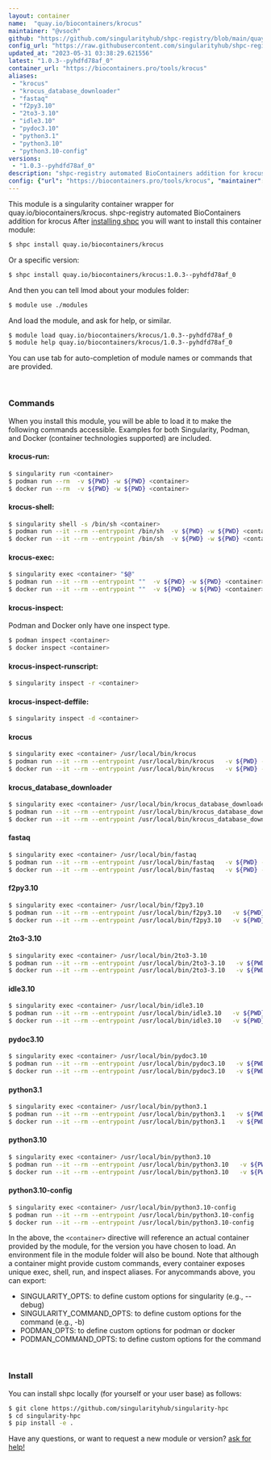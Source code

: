 ```yaml
---
layout: container
name:  "quay.io/biocontainers/krocus"
maintainer: "@vsoch"
github: "https://github.com/singularityhub/shpc-registry/blob/main/quay.io/biocontainers/krocus/container.yaml"
config_url: "https://raw.githubusercontent.com/singularityhub/shpc-registry/main/quay.io/biocontainers/krocus/container.yaml"
updated_at: "2023-05-31 03:38:29.621556"
latest: "1.0.3--pyhdfd78af_0"
container_url: "https://biocontainers.pro/tools/krocus"
aliases:
 - "krocus"
 - "krocus_database_downloader"
 - "fastaq"
 - "f2py3.10"
 - "2to3-3.10"
 - "idle3.10"
 - "pydoc3.10"
 - "python3.1"
 - "python3.10"
 - "python3.10-config"
versions:
 - "1.0.3--pyhdfd78af_0"
description: "shpc-registry automated BioContainers addition for krocus"
config: {"url": "https://biocontainers.pro/tools/krocus", "maintainer": "@vsoch", "description": "shpc-registry automated BioContainers addition for krocus", "latest": {"1.0.3--pyhdfd78af_0": "sha256:371eaf87e858e068419e9a2983d7fa9954dc4d6b72dbdc31f8ea62ba8f0fa735"}, "tags": {"1.0.3--pyhdfd78af_0": "sha256:371eaf87e858e068419e9a2983d7fa9954dc4d6b72dbdc31f8ea62ba8f0fa735"}, "docker": "quay.io/biocontainers/krocus", "aliases": {"krocus": "/usr/local/bin/krocus", "krocus_database_downloader": "/usr/local/bin/krocus_database_downloader", "fastaq": "/usr/local/bin/fastaq", "f2py3.10": "/usr/local/bin/f2py3.10", "2to3-3.10": "/usr/local/bin/2to3-3.10", "idle3.10": "/usr/local/bin/idle3.10", "pydoc3.10": "/usr/local/bin/pydoc3.10", "python3.1": "/usr/local/bin/python3.1", "python3.10": "/usr/local/bin/python3.10", "python3.10-config": "/usr/local/bin/python3.10-config"}}
---
```


This module is a singularity container wrapper for quay.io/biocontainers/krocus.
shpc-registry automated BioContainers addition for krocus
After [installing shpc](#install) you will want to install this container module:


```bash
$ shpc install quay.io/biocontainers/krocus
```

Or a specific version:

```bash
$ shpc install quay.io/biocontainers/krocus:1.0.3--pyhdfd78af_0
```

And then you can tell lmod about your modules folder:

```bash
$ module use ./modules
```

And load the module, and ask for help, or similar.

```bash
$ module load quay.io/biocontainers/krocus/1.0.3--pyhdfd78af_0
$ module help quay.io/biocontainers/krocus/1.0.3--pyhdfd78af_0
```

You can use tab for auto-completion of module names or commands that are provided.

<br>

### Commands

When you install this module, you will be able to load it to make the following commands accessible.
Examples for both Singularity, Podman, and Docker (container technologies supported) are included.

#### krocus-run:

```bash
$ singularity run <container>
$ podman run --rm  -v ${PWD} -w ${PWD} <container>
$ docker run --rm  -v ${PWD} -w ${PWD} <container>
```

#### krocus-shell:

```bash
$ singularity shell -s /bin/sh <container>
$ podman run --it --rm --entrypoint /bin/sh  -v ${PWD} -w ${PWD} <container>
$ docker run --it --rm --entrypoint /bin/sh  -v ${PWD} -w ${PWD} <container>
```

#### krocus-exec:

```bash
$ singularity exec <container> "$@"
$ podman run --it --rm --entrypoint ""  -v ${PWD} -w ${PWD} <container> "$@"
$ docker run --it --rm --entrypoint ""  -v ${PWD} -w ${PWD} <container> "$@"
```

#### krocus-inspect:

Podman and Docker only have one inspect type.

```bash
$ podman inspect <container>
$ docker inspect <container>
```

#### krocus-inspect-runscript:

```bash
$ singularity inspect -r <container>
```

#### krocus-inspect-deffile:

```bash
$ singularity inspect -d <container>
```


#### krocus

```bash
$ singularity exec <container> /usr/local/bin/krocus
$ podman run --it --rm --entrypoint /usr/local/bin/krocus   -v ${PWD} -w ${PWD} <container> -c " $@"
$ docker run --it --rm --entrypoint /usr/local/bin/krocus   -v ${PWD} -w ${PWD} <container> -c " $@"
```


#### krocus_database_downloader

```bash
$ singularity exec <container> /usr/local/bin/krocus_database_downloader
$ podman run --it --rm --entrypoint /usr/local/bin/krocus_database_downloader   -v ${PWD} -w ${PWD} <container> -c " $@"
$ docker run --it --rm --entrypoint /usr/local/bin/krocus_database_downloader   -v ${PWD} -w ${PWD} <container> -c " $@"
```


#### fastaq

```bash
$ singularity exec <container> /usr/local/bin/fastaq
$ podman run --it --rm --entrypoint /usr/local/bin/fastaq   -v ${PWD} -w ${PWD} <container> -c " $@"
$ docker run --it --rm --entrypoint /usr/local/bin/fastaq   -v ${PWD} -w ${PWD} <container> -c " $@"
```


#### f2py3.10

```bash
$ singularity exec <container> /usr/local/bin/f2py3.10
$ podman run --it --rm --entrypoint /usr/local/bin/f2py3.10   -v ${PWD} -w ${PWD} <container> -c " $@"
$ docker run --it --rm --entrypoint /usr/local/bin/f2py3.10   -v ${PWD} -w ${PWD} <container> -c " $@"
```


#### 2to3-3.10

```bash
$ singularity exec <container> /usr/local/bin/2to3-3.10
$ podman run --it --rm --entrypoint /usr/local/bin/2to3-3.10   -v ${PWD} -w ${PWD} <container> -c " $@"
$ docker run --it --rm --entrypoint /usr/local/bin/2to3-3.10   -v ${PWD} -w ${PWD} <container> -c " $@"
```


#### idle3.10

```bash
$ singularity exec <container> /usr/local/bin/idle3.10
$ podman run --it --rm --entrypoint /usr/local/bin/idle3.10   -v ${PWD} -w ${PWD} <container> -c " $@"
$ docker run --it --rm --entrypoint /usr/local/bin/idle3.10   -v ${PWD} -w ${PWD} <container> -c " $@"
```


#### pydoc3.10

```bash
$ singularity exec <container> /usr/local/bin/pydoc3.10
$ podman run --it --rm --entrypoint /usr/local/bin/pydoc3.10   -v ${PWD} -w ${PWD} <container> -c " $@"
$ docker run --it --rm --entrypoint /usr/local/bin/pydoc3.10   -v ${PWD} -w ${PWD} <container> -c " $@"
```


#### python3.1

```bash
$ singularity exec <container> /usr/local/bin/python3.1
$ podman run --it --rm --entrypoint /usr/local/bin/python3.1   -v ${PWD} -w ${PWD} <container> -c " $@"
$ docker run --it --rm --entrypoint /usr/local/bin/python3.1   -v ${PWD} -w ${PWD} <container> -c " $@"
```


#### python3.10

```bash
$ singularity exec <container> /usr/local/bin/python3.10
$ podman run --it --rm --entrypoint /usr/local/bin/python3.10   -v ${PWD} -w ${PWD} <container> -c " $@"
$ docker run --it --rm --entrypoint /usr/local/bin/python3.10   -v ${PWD} -w ${PWD} <container> -c " $@"
```


#### python3.10-config

```bash
$ singularity exec <container> /usr/local/bin/python3.10-config
$ podman run --it --rm --entrypoint /usr/local/bin/python3.10-config   -v ${PWD} -w ${PWD} <container> -c " $@"
$ docker run --it --rm --entrypoint /usr/local/bin/python3.10-config   -v ${PWD} -w ${PWD} <container> -c " $@"
```



In the above, the `<container>` directive will reference an actual container provided
by the module, for the version you have chosen to load. An environment file in the
module folder will also be bound. Note that although a container
might provide custom commands, every container exposes unique exec, shell, run, and
inspect aliases. For anycommands above, you can export:

 - SINGULARITY_OPTS: to define custom options for singularity (e.g., --debug)
 - SINGULARITY_COMMAND_OPTS: to define custom options for the command (e.g., -b)
 - PODMAN_OPTS: to define custom options for podman or docker
 - PODMAN_COMMAND_OPTS: to define custom options for the command

<br>

### Install

You can install shpc locally (for yourself or your user base) as follows:

```bash
$ git clone https://github.com/singularityhub/singularity-hpc
$ cd singularity-hpc
$ pip install -e .
```

Have any questions, or want to request a new module or version? [ask for help!](https://github.com/singularityhub/singularity-hpc/issues)